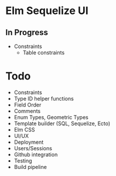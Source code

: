 
# Elm Sequelize UI

## In Progress

* Constraints
  * Table constraints

# Todo
* Constraints
* Type ID helper functions
* Field Order
* Comments
* Enum Types, Geometric Types
* Template builder (SQL, Sequelize, Ecto)
* Elm CSS
* UI/UX
* Deployment
* Users/Sessions
* Github integration
* Testing
* Build pipeline
